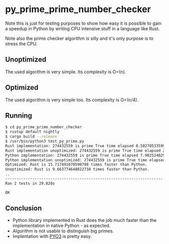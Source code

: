 # py_prime_prime_number_checker

Note this is just for testing purposes to show how easy it is possible to gain a speedup in Python by writing CPU intensive stuff in a language like Rust.

Note also the prime checker algorithm is silly and it's only purpose is to stress the CPU. 

## Unoptimized

The used algorithm is very simple. Its complexity is O=(n).

## Optimized

The used algorithm is very simple too. Its complexity is O=(n/4).

## Running

```bash
$ cd py_prime_prime_number_checker
$ rustup default nightly
$ cargo build --release
$ /usr/bin/python3 test_py_prime.py
Rust implementation: 274432559 is prime True time elapsed 0.5027853359997607
Rust implementation unoptimized: 274432559 is prime True time elapsed 2.0088721140000416
Python implementation: 274432559 is prime True time elapsed 7.902524029000233
Python implementation unoptimized: 274432559 is prime True time elapsed 19.413287408000542
Optimized: Rust is 15.717491070590798 times faster than Python.
Unoptimized: Rust is 9.663774648822738 times faster than Python.
..
----------------------------------------------------------------------
Ran 2 tests in 29.828s

OK
```

## Conclusion

* Python library implemented in Rust does the job much faster than the implementation in native Python - as expected.
* Algorithm is not usable to distinguish big primes.
* Implentation with [PYO3](https://pyo3.rs/) is pretty easy.
